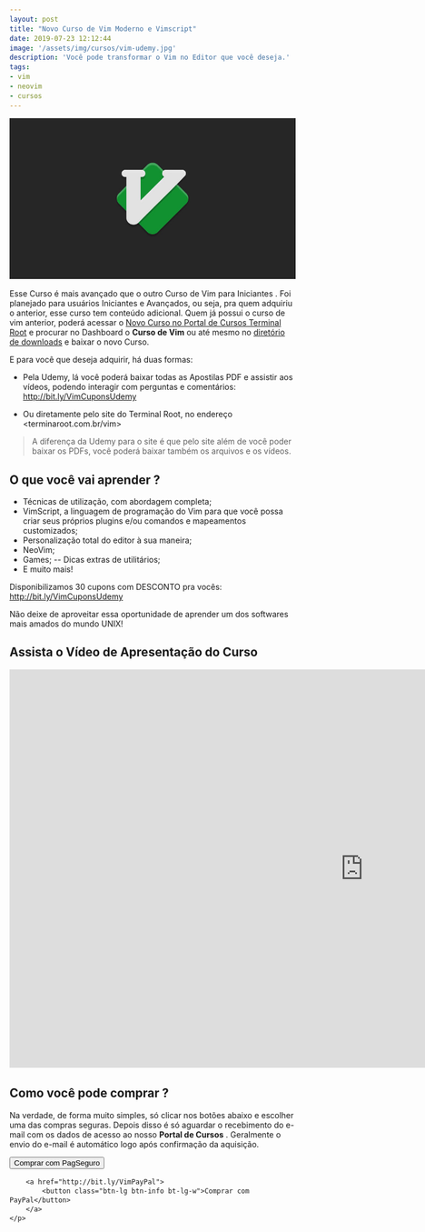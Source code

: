 ```yaml
---
layout: post
title: "Novo Curso de Vim Moderno e Vimscript"
date: 2019-07-23 12:12:44
image: '/assets/img/cursos/vim-udemy.jpg'
description: 'Você pode transformar o Vim no Editor que você deseja.'
tags:
- vim
- neovim
- cursos
---
```


![Novo Curso Completo de Vim Moderno e Vimscript](/assets/img/cursos/vim-udemy.jpg)

Esse Curso é mais avançado que o outro Curso de Vim para Iniciantes . Foi planejado para usuários Iniciantes e Avançados, ou seja, pra quem adquiriu o
anterior, esse curso tem conteúdo adicional. Quem já possui o curso de vim anterior, poderá acessar o [Novo Curso no Portal de Cursos Terminal Root](https://youtu.be/v4Dn6Yf61ww) e procurar no Dashboard o **Curso de Vim** ou até mesmo no [diretório de downloads](https://terminalroot.com.br/vim/) e baixar o novo Curso.

E para você que deseja adquirir, há duas formas:

- Pela Udemy, lá você poderá baixar todas
  as Apostilas PDF e assistir aos vídeos, podendo interagir com perguntas e
  comentários: <http://bit.ly/VimCuponsUdemy>

- Ou diretamente pelo site do Terminal Root, no endereço <terminaroot.com.br/vim>

> A diferença da Udemy para o site é que pelo site além de você poder baixar os
PDFs, você poderá baixar também os arquivos e os vídeos.

## O que você vai aprender ?

- Técnicas de utilização, com abordagem completa;
- VimScript, a linguagem de programação do Vim para que você possa criar seus
  próprios plugins e/ou comandos e mapeamentos customizados;
- Personalização total do editor à sua maneira;
- NeoVim;
- Games;
-- Dicas extras de utilitários;
- E muito mais!

Disponibilizamos 30 cupons com DESCONTO pra vocês: <http://bit.ly/VimCuponsUdemy>

Não deixe de aproveitar essa oportunidade de aprender um dos softwares mais
amados do mundo UNIX!

## Assista o Vídeo de Apresentação do Curso

<iframe width="1246" height="701" src="https://www.youtube.com/embed/GzZYmiglffk" frameborder="0" allow="accelerometer; autoplay; encrypted-media; gyroscope; picture-in-picture" allowfullscreen></iframe>

## Como você pode comprar ?

Na verdade, de forma muito simples, só clicar nos botões abaixo e escolher uma das compras seguras. Depois disso é só aguardar o recebimento do e-mail com os dados de acesso ao nosso **Portal de Cursos** . Geralmente o envio do e-mail é automático logo após confirmação da aquisição.

<div class="text-center">
	<p>
		<a href="http://bit.ly/VimPagSeguro">
			<button class="btn-lg btn-success">Comprar com PagSeguro</button>
		</a>

		<a href="http://bit.ly/VimPayPal">
			<button class="btn-lg btn-info bt-lg-w">Comprar com PayPal</button>
		</a>
	</p>
</div>

<script async src="https://pagead2.googlesyndication.com/pagead/js/adsbygoogle.js"></script>

<!-- Informat -->
<ins class="adsbygoogle"
 style="display:block"
 data-ad-client="ca-pub-2838251107855362"
 data-ad-slot="2327980059"
 data-ad-format="auto"
 data-full-width-responsive="true"></ins>

<script>
(adsbygoogle = window.adsbygoogle || []).push({});
</script>



